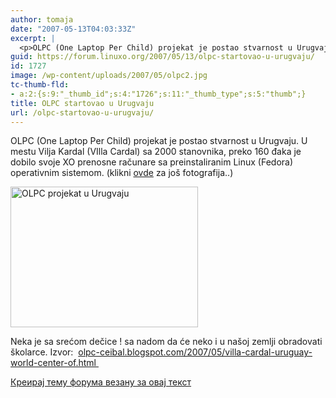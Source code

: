 ```yaml
---
author: tomaja
date: "2007-05-13T04:03:33Z"
excerpt: |
  <p>OLPC (One Laptop Per Child) projekat je postao stvarnost u Urugvaju. U mestu Vilja Kardal (VIlla Cardal) sa 2000 stanovnika, preko 160 đaka je dobilo svoje XO prenosne računare sa preinstaliranim Linux (Fedora) operativnim sistemom. (klikni <a href="http://lh4.google.es/image/pflores2/RkXzvAgmV6I/AAAAAAAAAK8/NkCiQFc6zbk/DSC04183.JPG?imgmax=144">ovde</a>  za jo&scaron; fotografija..)</p><p> <img class=" size-full wp-image-1726" src="https://linuxo.org/wp-content/uploads/2007/05/olpc2.jpg" alt="OLPC projekat u Urugvaju " title="OLPC projekat u Urugvaju" width="300" height="225" /></p><p>Neka je sa srećom dečice ! <img class=" size-full wp-image-1167" src="https://linuxo.org/wp-content/uploads/2006/06/smiley-tongue-out.gif" border="0" alt="Tongue out" title="Tongue out" width="0" height="0" /> sa nadom da će neko i u na&scaron;oj zemlji obradovati &scaron;kolarce. Izvor:&nbsp; <a href="http://olpc-ceibal.blogspot.com/2007/05/villa-cardal-uruguay-world-center-of.html" target="_blank">olpc-ceibal.blogspot.com/2007/05/villa-cardal-uruguay-world-center-of.html&nbsp;</a> </p>
guid: https://forum.linuxo.org/2007/05/13/olpc-startovao-u-urugvaju/
id: 1727
image: /wp-content/uploads/2007/05/olpc2.jpg
tc-thumb-fld:
- a:2:{s:9:"_thumb_id";s:4:"1726";s:11:"_thumb_type";s:5:"thumb";}
title: OLPC startovao u Urugvaju
url: /olpc-startovao-u-urugvaju/
---
```

OLPC (One Laptop Per Child) projekat je postao stvarnost u Urugvaju. U mestu Vilja Kardal (VIlla Cardal) sa 2000 stanovnika, preko 160 đaka je dobilo svoje XO prenosne računare sa preinstaliranim Linux (Fedora) operativnim sistemom. (klikni [ovde](http://lh4.google.es/image/pflores2/RkXzvAgmV6I/AAAAAAAAAK8/NkCiQFc6zbk/DSC04183.JPG?imgmax=144) za jo&scaron; fotografija..)

<img class=" size-full wp-image-1726" src="https://linuxo.org/wp-content/uploads/2007/05/olpc2.jpg" alt="OLPC projekat u Urugvaju " title="OLPC projekat u Urugvaju" width="300" height="225" /> 

Neka je sa srećom dečice !<img class=" size-full wp-image-1167" src="https://linuxo.org/wp-content/uploads/2006/06/smiley-tongue-out.gif" border="0" alt="Tongue out" title="Tongue out" width="0" height="0" /> sa nadom da će neko i u na&scaron;oj zemlji obradovati &scaron;kolarce. Izvor:&nbsp; <a href="http://olpc-ceibal.blogspot.com/2007/05/villa-cardal-uruguay-world-center-of.html" target="_blank">olpc-ceibal.blogspot.com/2007/05/villa-cardal-uruguay-world-center-of.html&nbsp;</a> 

<!--break-->

[Креирај тему форума везану за овај текст](https://linuxo.org/nova-tema-na-forumu/?se_pid=1727)